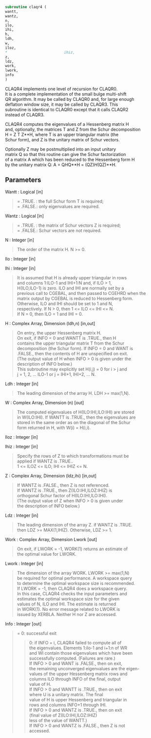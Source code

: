 ```fortran  
subroutine claqr4 (  
wantt,  
wantz,  
n,  
ilo,  
ihi,  
h,  
ldh,  
w,  
iloz,  
*                          ihiz,  
z,  
ldz,  
work,  
lwork,  
info  
)  
```  
  
CLAQR4 implements one level of recursion for CLAQR0.  
It is a complete implementation of the small bulge multi-shift  
QR algorithm.  It may be called by CLAQR0 and, for large enough  
deflation window size, it may be called by CLAQR3.  This  
subroutine is identical to CLAQR0 except that it calls CLAQR2  
instead of CLAQR3.  
  
CLAQR4 computes the eigenvalues of a Hessenberg matrix H  
and, optionally, the matrices T and Z from the Schur decomposition  
H = Z T Z**H, where T is an upper triangular matrix (the  
Schur form), and Z is the unitary matrix of Schur vectors.  
  
Optionally Z may be postmultiplied into an input unitary  
matrix Q so that this routine can give the Schur factorization  
of a matrix A which has been reduced to the Hessenberg form H  
by the unitary matrix Q:  A = Q*H*Q**H = (QZ)*H*(QZ)**H.  
  
## Parameters  
Wantt : Logical [in]  
> = .TRUE. : the full Schur form T is required;  
> = .FALSE.: only eigenvalues are required.  
  
Wantz : Logical [in]  
> = .TRUE. : the matrix of Schur vectors Z is required;  
> = .FALSE.: Schur vectors are not required.  
  
N : Integer [in]  
> The order of the matrix H.  N >= 0.  
  
Ilo : Integer [in]  
  
Ihi : Integer [in]  
> It is assumed that H is already upper triangular in rows  
> and columns 1:ILO-1 and IHI+1:N and, if ILO > 1,  
> H(ILO,ILO-1) is zero. ILO and IHI are normally set by a  
> previous call to CGEBAL, and then passed to CGEHRD when the  
> matrix output by CGEBAL is reduced to Hessenberg form.  
> Otherwise, ILO and IHI should be set to 1 and N,  
> respectively.  If N > 0, then 1 <= ILO <= IHI <= N.  
> If N = 0, then ILO = 1 and IHI = 0.  
  
H : Complex Array, Dimension (ldh,n) [in,out]  
> On entry, the upper Hessenberg matrix H.  
> On exit, if INFO = 0 and WANTT is .TRUE., then H  
> contains the upper triangular matrix T from the Schur  
> decomposition (the Schur form). If INFO = 0 and WANT is  
> .FALSE., then the contents of H are unspecified on exit.  
> (The output value of H when INFO > 0 is given under the  
> description of INFO below.)  
> This subroutine may explicitly set H(i,j) = 0 for i > j and  
> j = 1, 2, ... ILO-1 or j = IHI+1, IHI+2, ... N.  
  
Ldh : Integer [in]  
> The leading dimension of the array H. LDH >= max(1,N).  
  
W : Complex Array, Dimension (n) [out]  
> The computed eigenvalues of H(ILO:IHI,ILO:IHI) are stored  
> in W(ILO:IHI). If WANTT is .TRUE., then the eigenvalues are  
> stored in the same order as on the diagonal of the Schur  
> form returned in H, with W(i) = H(i,i).  
  
Iloz : Integer [in]  
  
Ihiz : Integer [in]  
> Specify the rows of Z to which transformations must be  
> applied if WANTZ is .TRUE..  
> 1 <= ILOZ <= ILO; IHI <= IHIZ <= N.  
  
Z : Complex Array, Dimension (ldz,ihi) [in,out]  
> If WANTZ is .FALSE., then Z is not referenced.  
> If WANTZ is .TRUE., then Z(ILO:IHI,ILOZ:IHIZ) is  
> orthogonal Schur factor of H(ILO:IHI,ILO:IHI).  
> (The output value of Z when INFO > 0 is given under  
> the description of INFO below.)  
  
Ldz : Integer [in]  
> The leading dimension of the array Z.  if WANTZ is .TRUE.  
> then LDZ >= MAX(1,IHIZ).  Otherwise, LDZ >= 1.  
  
Work : Complex Array, Dimension Lwork [out]  
> On exit, if LWORK = -1, WORK(1) returns an estimate of  
> the optimal value for LWORK.  
  
Lwork : Integer [in]  
> The dimension of the array WORK.  LWORK >= max(1,N)  
> be required for optimal performance.  A workspace query  
> to determine the optimal workspace size is recommended.  
> If LWORK = -1, then CLAQR4 does a workspace query.  
> In this case, CLAQR4 checks the input parameters and  
> estimates the optimal workspace size for the given  
> values of N, ILO and IHI.  The estimate is returned  
> in WORK(1).  No error message related to LWORK is  
> issued by XERBLA.  Neither H nor Z are accessed.  
  
Info : Integer [out]  
> = 0:  successful exit  
> > 0:  if INFO = i, CLAQR4 failed to compute all of  
> the eigenvalues.  Elements 1:ilo-1 and i+1:n of WR  
> and WI contain those eigenvalues which have been  
> successfully computed.  (Failures are rare.)  
> If INFO > 0 and WANT is .FALSE., then on exit,  
> the remaining unconverged eigenvalues are the eigen-  
> values of the upper Hessenberg matrix rows and  
> columns ILO through INFO of the final, output  
> value of H.  
> If INFO > 0 and WANTT is .TRUE., then on exit  
> where U is a unitary matrix.  The final  
> value of  H is upper Hessenberg and triangular in  
> rows and columns INFO+1 through IHI.  
> If INFO > 0 and WANTZ is .TRUE., then on exit  
> (final value of Z(ILO:IHI,ILOZ:IHIZ)  
> less of the value of WANTT.)  
> If INFO > 0 and WANTZ is .FALSE., then Z is not  
> accessed.  
  
